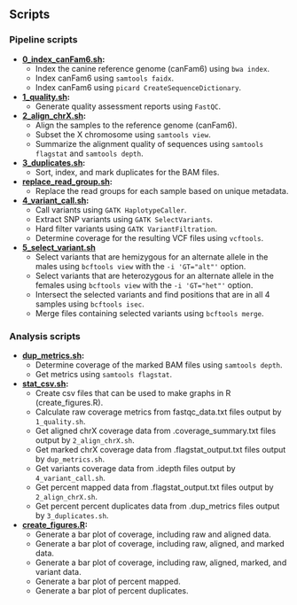 ## Scripts

### Pipeline scripts

- **[0_index_canFam6.sh](scripts/0_index_canFam6.sh):**
  - Index the canine reference genome (canFam6) using `bwa index`.
  - Index canFam6 using `samtools faidx`.
  - Index canFam6 using `picard CreateSequenceDictionary`.
- **[1_quality.sh](scripts/1_quality.sh):**
  - Generate quality assessment reports using `FastQC`.
- **[2_align_chrX.sh](scripts/2_align_chrX.sh):**
  - Align the samples to the reference genome (canFam6).  
  - Subset the X chromosome using `samtools view`.  
  - Summarize the alignment quality of sequences using `samtools flagstat` and `samtools depth`.
- **[3_duplicates.sh](scripts/3_duplicates.sh):**
  - Sort, index, and mark duplicates for the BAM files.
- **[replace_read_group.sh](scripts/replace_read_group.sh):**
  - Replace the read groups for each sample based on unique metadata.
- **[4_variant_call.sh](scripts/4_variant_call.sh):**
  - Call variants using `GATK HaplotypeCaller`.
  - Extract SNP variants using `GATK SelectVariants`.
  - Hard filter variants using `GATK VariantFiltration`.
  - Determine coverage for the resulting VCF files using `vcftools`.
- **[5_select_variant.sh](scripts/5_select_variant.sh)**
  - Select variants that are hemizygous for an alternate allele in the males using `bcftools view` with the `-i 'GT="alt"'` option.
  - Select variants that are heterozygous for an alternate allele in the females using `bcftools view` with the `-i 'GT="het"'` option.
  - Intersect the selected variants and find positions that are in all 4 samples using `bcftools isec`.
  - Merge files containing selected variants using `bcftools merge`.

### Analysis scripts

- **[dup_metrics.sh](scripts/dup_metrics.sh):**
  - Determine coverage of the marked BAM files using `samtools depth`.
  - Get metrics using `samtools flagstat`.
- **[stat_csv.sh](scripts/stat_csv.sh):** 
  - Create csv files that can be used to make graphs in R (create_figures.R).
  - Calculate raw coverage metrics from fastqc_data.txt files output by `1_quality.sh`.
  - Get aligned chrX coverage data from .coverage_summary.txt files output by `2_align_chrX.sh`.
  - Get marked chrX coverage data from .flagstat_output.txt files output by `dup_metrics.sh`.
  - Get variants coverage data from .idepth files output by `4_variant_call.sh`.
  - Get percent mapped data from .flagstat_output.txt files output by `2_align_chrX.sh`.
  - Get percent percent duplicates data from .dup_metrics files output by `3_duplicates.sh`.
- **[create_figures.R](scripts/create_figures.R):**
  - Generate a bar plot of coverage, including raw and aligned data.  
  - Generate a bar plot of coverage, including raw, aligned, and marked data.
  - Generate a bar plot of coverage, including raw, aligned, marked, and variant data.
  - Generate a bar plot of percent mapped.  
  - Generate a bar plot of percent duplicates.
